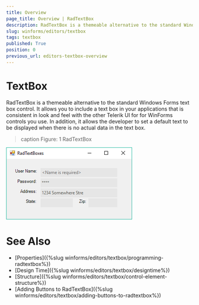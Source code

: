 ```yaml
---
title: Overview
page_title: Overview | RadTextBox
description: RadTextBox is a themeable alternative to the standard Windows Forms text box control.
slug: winforms/editors/textbox
tags: textbox
published: True
position: 0
previous_url: editors-textbox-overview
---
```


# TextBox

RadTextBox is a themeable alternative to the standard Windows Forms text box control. It allows you to include a text box in your applications that is consistent in look and feel with the other Telerik UI for for WinForms controls you use. In addition, it allows the developer to set a default text to be displayed when there is no actual data in the text box. 

>caption Figure: 1 RadTextBox

![editors-textbox-overview 001](images/editors-textbox-overview001.png)

# See Also

* [Properties]({%slug winforms/editors/textbox/programming-radtextbox%})
* [Design Time]({%slug winforms/editors/textbox/designtime%})
* [Structure]({%slug winforms/editors/textbox/control-element-structure%})
* [Adding Buttons to RadTextBox]({%slug winforms/editors/textbox/adding-buttons-to-radtextbox%})